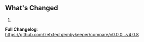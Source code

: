 ## What's Changed

1.

**Full Changelog**: https://github.com/zetxtech/embykeeper/compare/v0.0.0...v4.0.8
